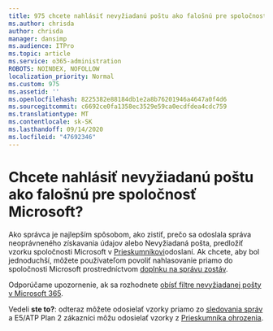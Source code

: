 ```yaml
---
title: 975 chcete nahlásiť nevyžiadanú poštu ako falošnú pre spoločnosť Microsoft?
ms.author: chrisda
author: chrisda
manager: dansimp
ms.audience: ITPro
ms.topic: article
ms.service: o365-administration
ROBOTS: NOINDEX, NOFOLLOW
localization_priority: Normal
ms.custom: 975
ms.assetid: ''
ms.openlocfilehash: 8225382e88184db1e2a8b76201946a4647a0f4d6
ms.sourcegitcommit: c6692ce0fa1358ec3529e59ca0ecdfdea4cdc759
ms.translationtype: MT
ms.contentlocale: sk-SK
ms.lasthandoff: 09/14/2020
ms.locfileid: "47692346"
---
```

# <a name="would-you-like-to-report-a-spam-false-positive-to-microsoft"></a>Chcete nahlásiť nevyžiadanú poštu ako falošnú pre spoločnosť Microsoft?

Ako správca je najlepším spôsobom, ako zistiť, prečo sa odoslala správa neoprávneného získavania údajov alebo Nevyžiadaná pošta, predložiť vzorku spoločnosti Microsoft v [Prieskumníkovi](https://protection.office.com/reportsubmission)odoslaní. Ak chcete, aby bol jednoduchší, môžete používateľom povoliť nahlasovanie priamo do spoločnosti Microsoft prostredníctvom [doplnku na správu zostáv](https://appsource.microsoft.com/product/office/WA104381180?src=office&tab=Overview).

Odporúčame upozornenie, ak sa rozhodnete [obísť filtre nevyžiadanej pošty v Microsoft 365](https://docs.microsoft.com/exchange/troubleshoot/antispam/cautions-against-bypassing-spam-filters).

Vedeli **ste to?**: odteraz môžete odosielať vzorky priamo zo [sledovania správ](https://protection.office.com/messagetrace) a E5/ATP Plan 2 zákazníci môžu odosielať vzorky z [Prieskumníka ohrozenia](https://docs.microsoft.com/microsoft-365/security/office-365-security/threat-explorer).
